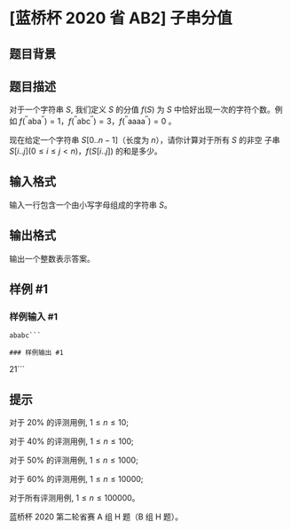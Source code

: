 # [蓝桥杯 2020 省 AB2] 子串分值

## 题目背景



## 题目描述

对于一个字符串 $S$, 我们定义 $S$ 的分值 $f(S)$ 为 $S$ 中恰好出现一次的字符个数。例如 $f\left({ }^{\prime \prime} \mathrm{aba}{ }^{\prime \prime}\right)=1$，$f\left({ }^{\prime \prime} \mathrm{abc}{ }^{\prime \prime}\right)=3$，$f\left({ }^{\prime \prime} \mathrm{aaa} \mathrm{a}^{\prime \prime}\right)=0$ 。

现在给定一个字符串 $S[0 . . n-1]$（长度为 $n$），请你计算对于所有 $S$ 的非空 子串 $S[i . . j](0 \leq i \leq j<n)$，$f(S[i . . j])$ 的和是多少。


## 输入格式

输入一行包含一个由小写字母组成的字符串 $S$。

## 输出格式

输出一个整数表示答案。

## 样例 #1

### 样例输入 #1
```
ababc```

### 样例输出 #1

```
21```

## 提示

对于 $20 \%$ 的评测用例, $1 \leq n \leq 10$;

对于 $40 \%$ 的评测用例, $1 \leq n \leq 100$;

对于 $50 \%$ 的评测用例, $1 \leq n \leq 1000$;

对于 $60 \%$ 的评测用例, $1 \leq n \leq 10000$;

对于所有评测用例, $1 \leq n \leq 100000$。

蓝桥杯 2020 第二轮省赛 A 组 H 题（B 组 H 题）。

